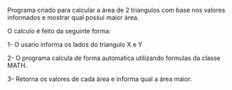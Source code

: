 Programa criado para calcular a área de 2 triangulos com base nos valores informados e mostrar qual possui maior área.
<p> O calculo é feito da seguinte forma:</p>
<p> 1- O usario informa os lados do triangulo X e Y</p>   
<p> 2- O programa calcula de forma automatica utilizando formulas da classe MATH.</p>
<p> 3- Retorna os valores de cada área e informa qual a área maior.</p>
